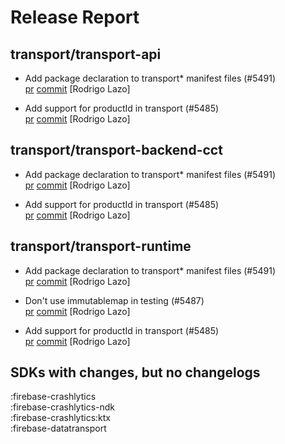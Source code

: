 # Release Report
## transport/transport-api
      
* Add package declaration to transport* manifest files (#5491)   
  [pr](https://github.com/firebase/firebase-android-sdk/pull/5491) [commit](https://github.com/firebase/firebase-android-sdk/commit/3c7a382f12e306998ec63c63bcb834be25fb9998)  [Rodrigo Lazo]

* Add support for productId in transport (#5485)   
  [pr](https://github.com/firebase/firebase-android-sdk/pull/5485) [commit](https://github.com/firebase/firebase-android-sdk/commit/ccc73392a74adc13c1ecddfa11f8cf5102dda02d)  [Rodrigo Lazo]

## transport/transport-backend-cct
      
* Add package declaration to transport* manifest files (#5491)   
  [pr](https://github.com/firebase/firebase-android-sdk/pull/5491) [commit](https://github.com/firebase/firebase-android-sdk/commit/3c7a382f12e306998ec63c63bcb834be25fb9998)  [Rodrigo Lazo]

* Add support for productId in transport (#5485)   
  [pr](https://github.com/firebase/firebase-android-sdk/pull/5485) [commit](https://github.com/firebase/firebase-android-sdk/commit/ccc73392a74adc13c1ecddfa11f8cf5102dda02d)  [Rodrigo Lazo]

## transport/transport-runtime
      
* Add package declaration to transport* manifest files (#5491)   
  [pr](https://github.com/firebase/firebase-android-sdk/pull/5491) [commit](https://github.com/firebase/firebase-android-sdk/commit/3c7a382f12e306998ec63c63bcb834be25fb9998)  [Rodrigo Lazo]

* Don't use immutablemap in testing (#5487)   
  [pr](https://github.com/firebase/firebase-android-sdk/pull/5487) [commit](https://github.com/firebase/firebase-android-sdk/commit/a92113ae06fed2deafc28ee932bf7e6d9b383f1d)  [Rodrigo Lazo]

* Add support for productId in transport (#5485)   
  [pr](https://github.com/firebase/firebase-android-sdk/pull/5485) [commit](https://github.com/firebase/firebase-android-sdk/commit/ccc73392a74adc13c1ecddfa11f8cf5102dda02d)  [Rodrigo Lazo]


## SDKs with changes, but no changelogs
:firebase-crashlytics  
:firebase-crashlytics-ndk  
:firebase-crashlytics:ktx  
:firebase-datatransport